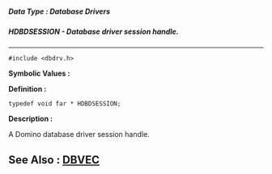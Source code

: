 ##### Data Type : Database Drivers
##### HDBDSESSION - Database driver session handle.
---
```
#include <dbdrv.h>
```

**Symbolic Values :**



**Definition :**
```
typedef void far * HDBDSESSION;
```

**Description :**

A Domino database driver session handle.


**See Also :**
[DBVEC](/domino-c-api-docs/reference/Data/DBVEC)
---
